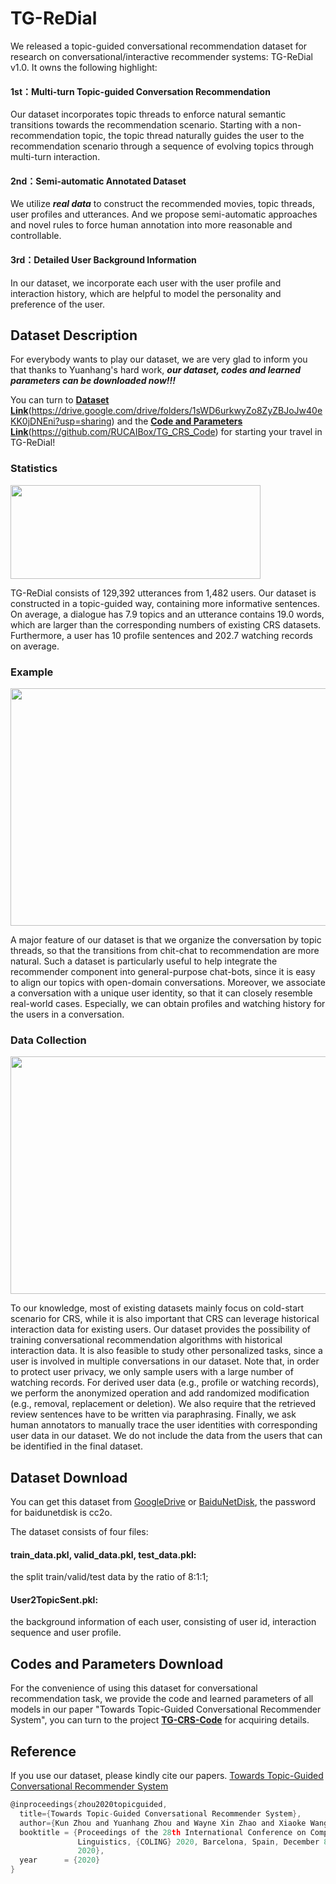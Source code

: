 # TG-ReDial
We released a topic-guided conversational recommendation dataset for research on conversational/interactive recommender systems: TG-ReDial v1.0. It owns the following highlight:
#### 1st：Multi-turn Topic-guided Conversation Recommendation
Our dataset incorporates topic threads to enforce natural semantic transitions towards the recommendation scenario. Starting with a non-recommendation topic, the topic thread naturally guides the user to the recommendation scenario through a sequence of evolving topics through multi-turn interaction.
#### 2nd：Semi-automatic Annotated Dataset
We utilize ***real data*** to construct the recommended movies, topic threads, user profiles and utterances. And we propose semi-automatic approaches and novel rules to force human annotation into more reasonable and controllable.
#### 3rd：Detailed User Background Information
In our dataset, we incorporate each user with the user profile and interaction history, which are helpful to model the personality and preference of the user.

## Dataset Description
For everybody wants to play our dataset, we are very glad to inform you that thanks to Yuanhang's hard work, ***our dataset, codes and learned parameters can be downloaded now!!!*** 

You can turn to [**Dataset Link**](https://drive.google.com/drive/folders/1sWD6urkwyZo8ZyZBJoJw40eKK0jDNEni?usp=sharing)(https://drive.google.com/drive/folders/1sWD6urkwyZo8ZyZBJoJw40eKK0jDNEni?usp=sharing) and the [**Code and Parameters Link**](https://github.com/RUCAIBox/TG_CRS_Code)(https://github.com/RUCAIBox/TG_CRS_Code) for starting your travel in TG-ReDial!


### Statistics
<img src="./Picture/DataStatistics.png" width=400 height=150 />

TG-ReDial consists of 129,392 utterances from 1,482 users. Our dataset is constructed in a topic-guided way, containing more informative sentences. On average, a dialogue has 7.9 topics and an utterance contains 19.0 words, which are larger than the corresponding numbers of existing CRS datasets. Furthermore, a user has 10 profile sentences and 202.7 watching records on average. 

### Example

<img src="./Picture/illustrative.png" width=700 height=380 />

A major feature of our dataset is that we organize the conversation by topic threads, so that the transitions from chit-chat to recommendation are more natural. Such a dataset is particularly useful to help integrate the recommender component into general-purpose chat-bots, since it is easy to align our topics with open-domain conversations. Moreover, we associate a conversation with a unique user identity, so that it can closely resemble real-world cases. Especially, we can obtain profiles and watching history for the users in a conversation. 

### Data Collection

<img src="./Picture/DataCollection.png" width=700 height=380 />

To our knowledge, most of existing datasets mainly focus on cold-start scenario for CRS, while it is also important that CRS can leverage historical interaction data for existing users. Our dataset provides the possibility of training conversational recommendation algorithms with historical interaction data. It is also feasible to study other personalized tasks, since a user is involved in multiple conversations in our dataset. Note that, in order to protect user privacy, we only sample users with a large number of watching records. For derived user data (e.g., profile or watching records), we perform the anonymized operation and add randomized modification (e.g., removal, replacement or deletion). We also require that the retrieved review sentences have to be written via paraphrasing. Finally, we ask human annotators to manually trace the user identities with corresponding user data in our dataset. We do not include the data from the users that can be identified in the final dataset.

## Dataset Download
You can get this dataset from [GoogleDrive](https://drive.google.com/drive/folders/1jLkNtUgzqBITQJsbOjSq20S2zzpY5Foj?usp=sharing) or [BaiduNetDisk](https://pan.baidu.com/s/1fthFPz8Qjt54m4NR2G9AIA), the password for baidunetdisk is cc2o. 

The dataset consists of four files:
#### train_data.pkl, valid_data.pkl, test_data.pkl: 
the split train/valid/test data by the ratio of 8:1:1;
#### User2TopicSent.pkl: 
the background information of each user, consisting of user id, interaction sequence and user profile.

## Codes and Parameters Download
For the convenience of using this dataset for conversational recommendation task, we provide the code and learned parameters of all models in our paper "Towards Topic-Guided Conversational Recommender System", you can turn to the project [**TG-CRS-Code**](https://github.com/RUCAIBox/TG_CRS_Code) for acquiring details.

## Reference
If you use our dataset, please kindly cite our papers.
[Towards Topic-Guided Conversational Recommender System](https://arxiv.org/abs/2010.04125)
```c
@inproceedings{zhou2020topicguided,
  title={Towards Topic-Guided Conversational Recommender System}, 
  author={Kun Zhou and Yuanhang Zhou and Wayne Xin Zhao and Xiaoke Wang and Ji-Rong Wen},
  booktitle = {Proceedings of the 28th International Conference on Computational
               Linguistics, {COLING} 2020, Barcelona, Spain, December 8-11,
               2020},
  year      = {2020}
}
```
